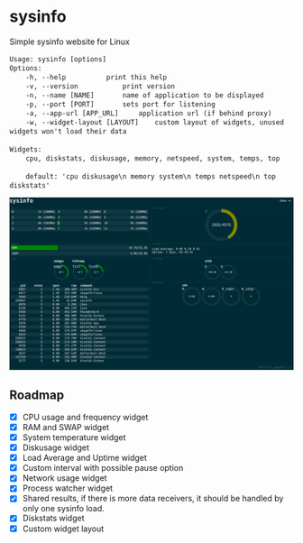# sysinfo
Simple sysinfo website for Linux

```
Usage: sysinfo [options]
Options:
	-h, --help			print this help
	-v, --version			print version
	-n, --name [NAME]		name of application to be displayed
	-p, --port [PORT]		sets port for listening
	-a, --app-url [APP_URL]		application url (if behind proxy)
	-w, --widget-layout [LAYOUT]	custom layout of widgets, unused widgets won't load their data

Widgets:
	cpu, diskstats, diskusage, memory, netspeed, system, temps, top

	default: 'cpu diskusage\n memory system\n temps netspeed\n top diskstats'
```

![](screenshot.png)

## Roadmap
- [X] CPU usage and frequency widget
- [X] RAM and SWAP widget
- [X] System temperature widget
- [X] Diskusage widget
- [X] Load Average and Uptime widget
- [X] Custom interval with possible pause option
- [X] Network usage widget
- [X] Process watcher widget
- [X] Shared results, if there is more data receivers, it should be handled by only one sysinfo load.
- [X] Diskstats widget
- [X] Custom widget layout